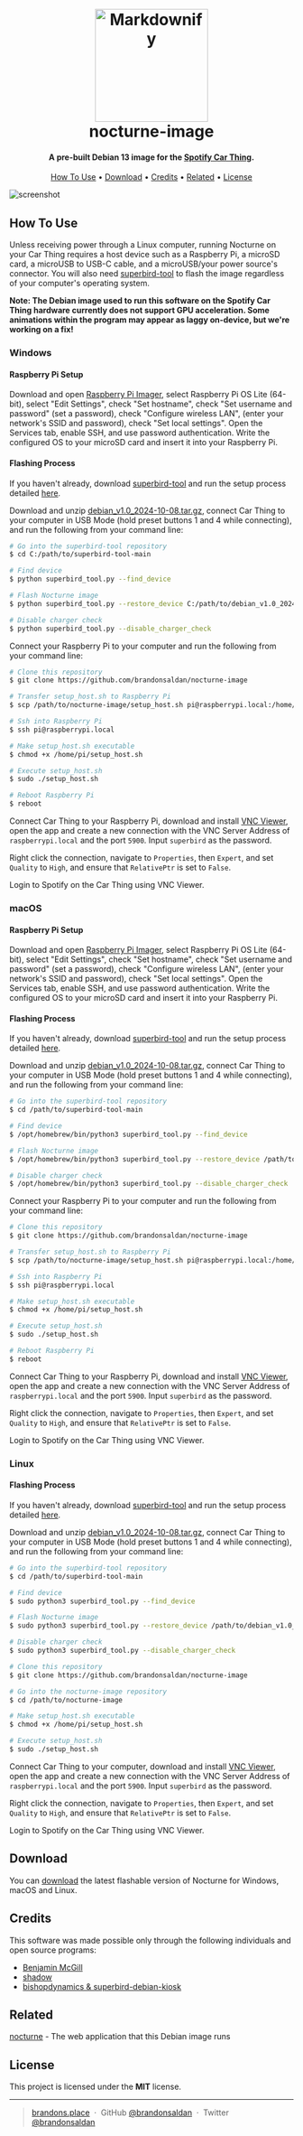 
<h1 align="center">
  <br>
  <a href="http://www.amitmerchant.com/electron-markdownify"><img src="https://raw.githubusercontent.com/brandonsaldan/nocturne-image/refs/heads/main/pictures/nocturne-logo.png" alt="Markdownify" width="200"></a>
  <br>
  nocturne-image
  <br>
</h1>

<h4 align="center">A pre-built Debian 13 image for the <a href="https://carthing.spotify.com/" target="_blank">Spotify Car Thing</a>.</h4>

<p align="center">
  <a href="#how-to-use">How To Use</a> •
  <a href="#download">Download</a> •
  <a href="#credits">Credits</a> •
  <a href="#related">Related</a> •
  <a href="#license">License</a>
</p>

![screenshot](https://raw.githubusercontent.com/brandonsaldan/nocturne-image/refs/heads/main/pictures/nocturne-1.png)

## How To Use

Unless receiving power through a Linux computer, running Nocturne on your Car Thing requires a host device such as a Raspberry Pi, a microSD card, a microUSB to USB-C cable, and a microUSB/your power source's connector. You will also need [superbird-tool](https://github.com/bishopdynamics/superbird-tool) to flash the image regardless of your computer's operating system.

**Note: The Debian image used to run this software on the Spotify Car Thing hardware currently does not support GPU acceleration. Some animations within the program may appear as laggy on-device, but we're working on a fix!**

### Windows

#### Raspberry Pi Setup

Download and open [Raspberry Pi Imager](https://downloads.raspberrypi.org/imager/imager_latest.exe), select Raspberry Pi OS Lite (64-bit), select "Edit Settings", check "Set hostname", check "Set username and password" (set a password), check "Configure wireless LAN", (enter your network's SSID and password), check "Set local settings". Open the Services tab, enable SSH, and use password authentication. Write the configured OS to your microSD card and insert it into your Raspberry Pi.

#### Flashing Process

If you haven't already, download [superbird-tool](https://github.com/Car-Thing-Hax-Community/superbird-tool) and run the setup process detailed [here](https://github.com/Car-Thing-Hax-Community/superbird-tool?tab=readme-ov-file#supported-platforms).

Download and unzip [debian_v1.0_2024-10-08.tar.gz](https://github.com/brandonsaldan/nocturne-image/releases/tag/v1.0), connect Car Thing to your computer in USB Mode (hold preset buttons 1 and 4 while connecting), and run the following from your command line:

```bash
# Go into the superbird-tool repository
$ cd C:/path/to/superbird-tool-main

# Find device
$ python superbird_tool.py --find_device

# Flash Nocturne image
$ python superbird_tool.py --restore_device C:/path/to/debian_v1.0_2024-10-08 --dont_reset

# Disable charger check
$ python superbird_tool.py --disable_charger_check
```

Connect your Raspberry Pi to your computer and run the following from your command line:

```bash
# Clone this repository
$ git clone https://github.com/brandonsaldan/nocturne-image

# Transfer setup_host.sh to Raspberry Pi
$ scp /path/to/nocturne-image/setup_host.sh pi@raspberrypi.local:/home/pi/

# Ssh into Raspberry Pi
$ ssh pi@raspberrypi.local

# Make setup_host.sh executable
$ chmod +x /home/pi/setup_host.sh

# Execute setup_host.sh
$ sudo ./setup_host.sh

# Reboot Raspberry Pi
$ reboot
```

Connect Car Thing to your Raspberry Pi, download and install [VNC Viewer](https://www.realvnc.com/en/connect/download/viewer/), open the app and create a new connection with the VNC Server Address of `raspberrypi.local` and the port `5900`. Input `superbird` as the password.

Right click the connection, navigate to `Properties`, then `Expert`, and set `Quality` to `High`, and ensure that `RelativePtr` is set to `False`.

Login to Spotify on the Car Thing using VNC Viewer.

### macOS

#### Raspberry Pi Setup

Download and open [Raspberry Pi Imager](https://downloads.raspberrypi.org/imager/imager_latest.dmg), select Raspberry Pi OS Lite (64-bit), select "Edit Settings", check "Set hostname", check "Set username and password" (set a password), check "Configure wireless LAN", (enter your network's SSID and password), check "Set local settings". Open the Services tab, enable SSH, and use password authentication. Write the configured OS to your microSD card and insert it into your Raspberry Pi.

#### Flashing Process

If you haven't already, download [superbird-tool](https://github.com/Car-Thing-Hax-Community/superbird-tool) and run the setup process detailed [here](https://github.com/Car-Thing-Hax-Community/superbird-tool?tab=readme-ov-file#supported-platforms).

Download and unzip [debian_v1.0_2024-10-08.tar.gz](https://github.com/brandonsaldan/nocturne-image/releases/tag/v1.0), connect Car Thing to your computer in USB Mode (hold preset buttons 1 and 4 while connecting), and run the following from your command line:

```bash
# Go into the superbird-tool repository
$ cd /path/to/superbird-tool-main

# Find device
$ /opt/homebrew/bin/python3 superbird_tool.py --find_device

# Flash Nocturne image
$ /opt/homebrew/bin/python3 superbird_tool.py --restore_device /path/to/debian_v1.0_2024-10-08 --dont_reset

# Disable charger check
$ /opt/homebrew/bin/python3 superbird_tool.py --disable_charger_check
```

Connect your Raspberry Pi to your computer and run the following from your command line:

```bash
# Clone this repository
$ git clone https://github.com/brandonsaldan/nocturne-image

# Transfer setup_host.sh to Raspberry Pi
$ scp /path/to/nocturne-image/setup_host.sh pi@raspberrypi.local:/home/pi/

# Ssh into Raspberry Pi
$ ssh pi@raspberrypi.local

# Make setup_host.sh executable
$ chmod +x /home/pi/setup_host.sh

# Execute setup_host.sh
$ sudo ./setup_host.sh

# Reboot Raspberry Pi
$ reboot
```

Connect Car Thing to your Raspberry Pi, download and install [VNC Viewer](https://www.realvnc.com/en/connect/download/viewer/), open the app and create a new connection with the VNC Server Address of `raspberrypi.local` and the port `5900`. Input `superbird` as the password.

Right click the connection, navigate to `Properties`, then `Expert`, and set `Quality` to `High`, and ensure that `RelativePtr` is set to `False`.

Login to Spotify on the Car Thing using VNC Viewer.

### Linux

#### Flashing Process

If you haven't already, download [superbird-tool](https://github.com/Car-Thing-Hax-Community/superbird-tool) and run the setup process detailed [here](https://github.com/Car-Thing-Hax-Community/superbird-tool?tab=readme-ov-file#supported-platforms).

Download and unzip [debian_v1.0_2024-10-08.tar.gz](https://github.com/brandonsaldan/nocturne-image/releases/tag/v1.0), connect Car Thing to your computer in USB Mode (hold preset buttons 1 and 4 while connecting), and run the following from your command line:

```bash
# Go into the superbird-tool repository
$ cd /path/to/superbird-tool-main

# Find device
$ sudo python3 superbird_tool.py --find_device

# Flash Nocturne image
$ sudo python3 superbird_tool.py --restore_device /path/to/debian_v1.0_2024-10-08 --dont_reset

# Disable charger check
$ sudo python3 superbird_tool.py --disable_charger_check

# Clone this repository
$ git clone https://github.com/brandonsaldan/nocturne-image

# Go into the nocturne-image repository
$ cd /path/to/nocturne-image

# Make setup_host.sh executable
$ chmod +x /home/pi/setup_host.sh

# Execute setup_host.sh
$ sudo ./setup_host.sh
```

Connect Car Thing to your computer, download and install [VNC Viewer](https://www.realvnc.com/en/connect/download/viewer/), open the app and create a new connection with the VNC Server Address of `raspberrypi.local` and the port `5900`. Input `superbird` as the password.

Right click the connection, navigate to `Properties`, then `Expert`, and set `Quality` to `High`, and ensure that `RelativePtr` is set to `False`.

Login to Spotify on the Car Thing using VNC Viewer.

## Download

You can [download](https://github.com/brandonsaldan/nocturne-image/releases/tag/v1.0) the latest flashable version of Nocturne for Windows, macOS and Linux.

## Credits

This software was made possible only through the following individuals and open source programs:

- [Benjamin McGill](https://www.linkedin.com/in/benjamin-mcgill/)
- [shadow](https://github.com/68p)
- [bishopdynamics & superbird-debian-kiosk](https://github.com/bishopdynamics/superbird-debian-kiosk)

## Related

[nocturne](https://github.com/brandonsaldan/nocturne) - The web application that this Debian image runs

## License

This project is licensed under the **MIT** license.

---

> [brandons.place](https://brandons.place/) &nbsp;&middot;&nbsp;
> GitHub [@brandonsaldan](https://github.com/brandonsaldan) &nbsp;&middot;&nbsp;
> Twitter [@brandonsaldan](https://twitter.com/brandonsaldan)

